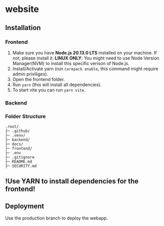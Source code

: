 # website

## Installation

### Frontend
1. Make sure you have **Node.js 20.13.0 LTS** installed on your machine. If not, please install it. **LINUX ONLY**: You might need to use Node Version Manager(NVM) to install this specific verison of Node.js. 
3. Install/Activate yarn (run `corepack enable`, this command might require admin priviliges).
4. Open the frontend folder.
5. Run `yarn` (this will install all dependencies).
6. To start vite you can run `yarn vite`.

### Backend

### Folder Structure
```
.root/
├─ .github/
├─ .venv/
├─ backend/
├─ docs/
├─ frontend/
├─ .env
├─ .gitignore
├─ README.md
├─ SECURITY.md
```


## !Use YARN to install dependencies for the frontend!


## Deployment
Use the production branch to deploy the webapp.
